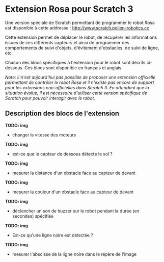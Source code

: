 # Extension Rosa pour Scratch 3

Une version spéciale de Scratch permettant de programmer le robot Rosa est disponible à cette addresse : http://www.scratch.pollen-robotics.cc

Cette extension permet de déplacer le robot, de récupérer les informations issues de ces différents capteurs et ainsi de programmer des comportements de suivi d'objets, d'évitement d'obstacles, de suivi de ligne, etc.

Chacun des blocs spécifiques à l'extension pour le robot sont décrits ci-dessous. Ces blocs sont disponible en français et anglais.

*Note: il n'est aujourd'hui pas possible de proposer une extension officielle permettant de contrôler le robot Rosa et il n'existe pas encore de support pour les extensions non-officielles dans Scratch 3. En attendant que la situation évolue, il est nécessaire d'utiliser cette version spécifique de Scratch pour pouvoir interagir avec le robot.*

## Description des blocs de l'extension

**TODO: img**
* changer la vitesse des moteurs

**TODO: img**
* est-ce que le capteur de dessous détecte le sol ?

**TODO: img**
* mesurer la distance d'un obstacle face au capteur de devant

**TODO: img**
* mesurer la couleur d'un obstacle face au capteur de devant

**TODO: img**
* déclencher un son de buzzer sur le robot pendant la durée (en secondes) spécifiée

**TODO: img**
* Est-ce qu'une ligne noire est détectée ?

**TODO: img**
* mesurer l'abscisse de la ligne noire dans le repère de l'image
